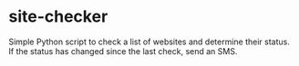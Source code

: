 # site-checker
Simple Python script to check a list of websites and determine their status.  If the status has changed since the last check, send an SMS.
